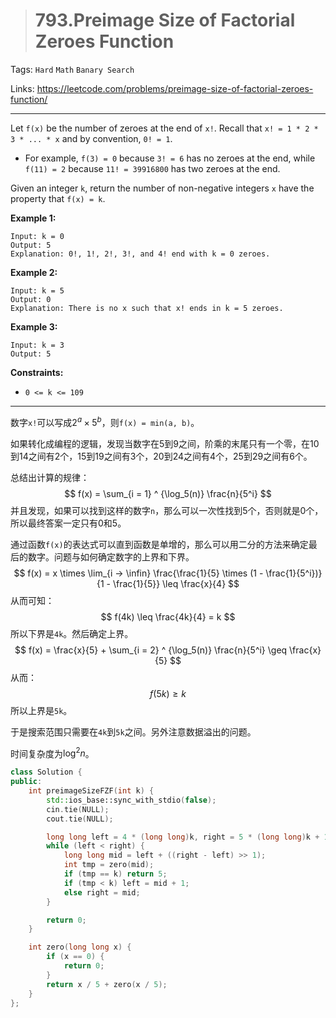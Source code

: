 > # 793.Preimage Size of Factorial Zeroes Function

Tags: `Hard` `Math` `Banary Search`

Links: https://leetcode.com/problems/preimage-size-of-factorial-zeroes-function/

-----

Let `f(x)` be the number of zeroes at the end of `x!`. Recall that `x! = 1 * 2 * 3 * ... * x` and by convention, `0! = 1`.

- For example, `f(3) = 0` because `3! = 6` has no zeroes at the end, while `f(11) = 2` because `11! = 39916800` has two zeroes at the end.

Given an integer `k`, return the number of non-negative integers `x` have the property that `f(x) = k`.

**Example 1:**

```
Input: k = 0
Output: 5
Explanation: 0!, 1!, 2!, 3!, and 4! end with k = 0 zeroes.
```

**Example 2:**

```
Input: k = 5
Output: 0
Explanation: There is no x such that x! ends in k = 5 zeroes.
```

**Example 3:**

```
Input: k = 3
Output: 5
```

**Constraints:**

- `0 <= k <= 109`

-----

数字`x!`可以写成$2^a \times 5^b$，则`f(x) = min(a, b)`。

如果转化成编程的逻辑，发现当数字在5到9之间，阶乘的末尾只有一个零，在10到14之间有2个，15到19之间有3个，20到24之间有4个，25到29之间有6个。

总结出计算的规律：
$$
f(x) = \sum_{i = 1} ^ {\log_5(n)} \frac{n}{5^i}
$$
并且发现，如果可以找到这样的数字`n`，那么可以一次性找到5个，否则就是0个，所以最终答案一定只有0和5。

通过函数`f(x)`的表达式可以直到函数是单增的，那么可以用二分的方法来确定最后的数字。问题与如何确定数字的上界和下界。
$$
f(x) = x \times \lim_{i -> \infin} \frac{\frac{1}{5} \times (1 - \frac{1}{5^i})}{1 - \frac{1}{5}} \leq \frac{x}{4}
$$
从而可知：
$$
f(4k) \leq \frac{4k}{4} = k
$$
所以下界是`4k`。然后确定上界。
$$
f(x) = \frac{x}{5} + \sum_{i = 2} ^ {\log_5(n)} \frac{n}{5^i} \geq \frac{x}{5}
$$
从而：
$$
f(5k) \geq k
$$
所以上界是`5k`。

于是搜索范围只需要在`4k`到`5k`之间。另外注意数据溢出的问题。

时间复杂度为$\log^2{n}$。

```c++
class Solution {
public:
    int preimageSizeFZF(int k) {
        std::ios_base::sync_with_stdio(false);
        cin.tie(NULL);
        cout.tie(NULL);

        long long left = 4 * (long long)k, right = 5 * (long long)k + 1;
        while (left < right) {
            long long mid = left + ((right - left) >> 1);
            int tmp = zero(mid);
            if (tmp == k) return 5;
            if (tmp < k) left = mid + 1;
            else right = mid;
        }

        return 0;
    }

    int zero(long long x) {
        if (x == 0) {
            return 0;
        }
        return x / 5 + zero(x / 5);
    }
};
```











